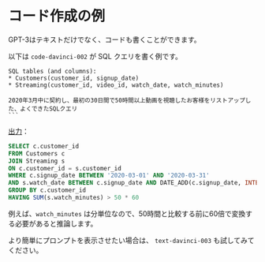 # コード作成の例

GPT-3はテキストだけでなく、コードも書くことができます。

以下は `code-davinci-002` が SQL クエリを書く例です。

````text
SQL tables (and columns):
* Customers(customer_id, signup_date)
* Streaming(customer_id, video_id, watch_date, watch_minutes)

2020年3月中に契約し、最初の30日間で50時間以上動画を視聴したお客様をリストアップした、よくできたSQLクエリ
```
````

[出力](https://beta.openai.com/playground/p/r2mw99cANoa0TJHok725CeaC)：

```sql
SELECT c.customer_id
FROM Customers c
JOIN Streaming s
ON c.customer_id = s.customer_id
WHERE c.signup_date BETWEEN '2020-03-01' AND '2020-03-31'
AND s.watch_date BETWEEN c.signup_date AND DATE_ADD(c.signup_date, INTERVAL 30 DAY)
GROUP BY c.customer_id
HAVING SUM(s.watch_minutes) > 50 * 60
```

例えば、`watch_minutes` は分単位なので、50時間と比較する前に60倍で変換する必要があると推論します。

より簡単にプロンプトを表示させたい場合は、 `text-davinci-003` も試してみてください。


<!--
# Code writing examples

GPT-3 is able to write code as well as text.

Here's an example of `code-davinci-002` writing a SQL query:

````text
SQL tables (and columns):
* Customers(customer_id, signup_date)
* Streaming(customer_id, video_id, watch_date, watch_minutes)

A well-written SQL query that lists customers who signed up during March 2020 and watched more than 50 hours of video in their first 30 days:
```
````

[Output](https://beta.openai.com/playground/p/r2mw99cANoa0TJHok725CeaC):

```sql
SELECT c.customer_id
FROM Customers c
JOIN Streaming s
ON c.customer_id = s.customer_id
WHERE c.signup_date BETWEEN '2020-03-01' AND '2020-03-31'
AND s.watch_date BETWEEN c.signup_date AND DATE_ADD(c.signup_date, INTERVAL 30 DAY)
GROUP BY c.customer_id
HAVING SUM(s.watch_minutes) > 50 * 60
```

Helpfully, `code-davinci-002` is able to make inferences from variable names; for example, it infers that `watch_minutes` has units of minutes and therefore needs to be converted by a factor of 60 before being compared with 50 hours.

For easier prompting, you can also try `text-davinci-003`.
-->
